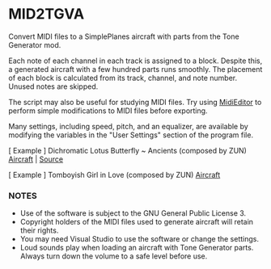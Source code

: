 # MID2TGVA
Convert MIDI files to a SimplePlanes aircraft with parts from the Tone Generator mod.

Each note of each channel in each track is assigned to a block. Despite this, a generated aircraft with a few hundred parts runs smoothly. The placement of each block is calculated from its track, channel, and note number. Unused notes are skipped.

The script may also be useful for studying MIDI files. Try using [MidiEditor](http://www.midieditor.org/index.php?category=intro) to perform simple modifications to MIDI files before exporting.

Many settings, including speed, pitch, and an equalizer, are available by modifying the variables in the "User Settings" section of the program file.

[ Example ] Dichromatic Lotus Butterfly ~ Ancients (composed by ZUN)
[Aircraft](https://www.simpleplanes.com/a/yd62Vc/ssg_18) | [Source](http://www16.big.or.jp/~zun/html/music_old.html)

[ Example ] Tomboyish Girl in Love (composed by ZUN)
[Aircraft](https://www.simpleplanes.com/a/y2cEvK/th06_05)

### NOTES

- Use of the software is subject to the GNU General Public License 3.
- Copyright holders of the MIDI files used to generate aircraft will retain their rights.
- You may need Visual Studio to use the software or change the settings.
- Loud sounds play when loading an aircraft with Tone Generator parts. Always turn down the volume to a safe level before use.
